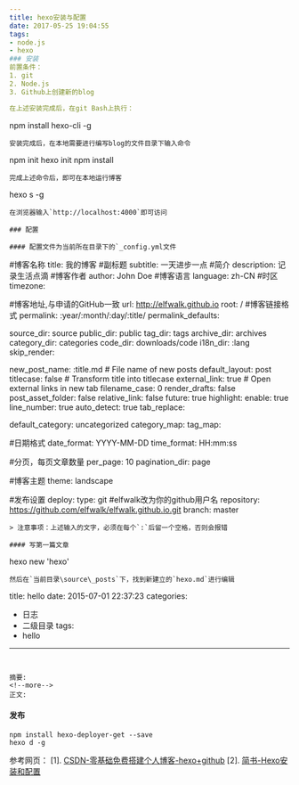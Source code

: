 ```yaml
---
title: hexo安装与配置
date: 2017-05-25 19:04:55
tags:
- node.js
- hexo
### 安装
前置条件：
1. git
2. Node.js
3. Github上创建新的blog

在上述安装完成后，在git Bash上执行：
```
npm install hexo-cli -g
```
安装完成后，在本地需要进行编写blog的文件目录下输入命令
```
npm init
hexo init
npm install
```
完成上述命令后，即可在本地运行博客
```
hexo s -g
```
在浏览器输入`http://localhost:4000`即可访问

### 配置

#### 配置文件为当前所在目录下的`_config.yml文件
```
#博客名称
title: 我的博客
#副标题
subtitle: 一天进步一点
#简介
description: 记录生活点滴
#博客作者
author: John Doe
#博客语言
language: zh-CN
#时区
timezone:

#博客地址,与申请的GitHub一致
url: http://elfwalk.github.io
root: /
#博客链接格式
permalink: :year/:month/:day/:title/
permalink_defaults:

source_dir: source
public_dir: public
tag_dir: tags
archive_dir: archives
category_dir: categories
code_dir: downloads/code
i18n_dir: :lang
skip_render:

new_post_name: :title.md # File name of new posts
default_layout: post
titlecase: false # Transform title into titlecase
external_link: true # Open external links in new tab
filename_case: 0
render_drafts: false
post_asset_folder: false
relative_link: false
future: true
highlight:
  enable: true
  line_number: true
  auto_detect: true
  tab_replace:

default_category: uncategorized
category_map:
tag_map:

#日期格式
date_format: YYYY-MM-DD
time_format: HH:mm:ss

#分页，每页文章数量
per_page: 10
pagination_dir: page

#博客主题
theme: landscape

#发布设置
deploy: 
  type: git
  #elfwalk改为你的github用户名
  repository: https://github.com/elfwalk/elfwalk.github.io.git
  branch: master
```
> 注意事项：上述输入的文字，必须在每个`:`后留一个空格，否则会报错

#### 写第一篇文章
```
hexo new 'hexo'
```
然后在`当前目录\source\_posts`下，找到新建立的`hexo.md`进行编辑
```
title: hello
date: 2015-07-01 22:37:23
categories:
  - 日志
  - 二级目录
tags:
  - hello
---
```


摘要:
<!--more-->
正文:
```

#### 发布
```
npm install hexo-deployer-get --save
hexo d -g
```

参考网页：
[1]. [CSDN-零基础免费搭建个人博客-hexo+github](http://blog.csdn.net/jzooo/article/details/46781805)
[2]. [简书-Hexo安装和配置](http://www.jianshu.com/p/b7886271e21a)